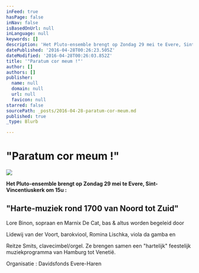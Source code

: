 ```yaml
---
inFeed: true
hasPage: false
inNav: false
isBasedOnUrl: null
inLanguage: null
keywords: []
description: 'Het Pluto-ensemble brengt op Zondag 29 mei te Evere, Sint-Vincentiuskerk om 15u :'
datePublished: '2016-04-28T00:26:23.505Z'
dateModified: '2016-04-28T00:26:03.852Z'
title: '"Paratum cor meum !"'
author: []
authors: []
publisher:
  name: null
  domain: null
  url: null
  favicon: null
starred: false
sourcePath: _posts/2016-04-28-paratum-cor-meum.md
published: true
_type: Blurb

---
```

# "Paratum cor meum !"
![](https://the-grid-user-content.s3-us-west-2.amazonaws.com/2a2a66b4-4ec4-40d9-b6ca-360d2a3b0867.jpg)

**Het Pluto-ensemble brengt op Zondag 29 mei te Evere, Sint-Vincentiuskerk om 15u :**

## "Harte-muziek rond 1700 van Noord tot Zuid"

Lore Binon, sopraan en Marnix De Cat, bas & altus worden begeleid door

Lidewij van der Voort, barokviool, Romina Lischka, viola da gamba en

Reitze Smits, clavecimbel/orgel. Ze brengen samen een "hartelijk" feestelijk muziekprogramma van Hamburg tot Venetië.

Organisatie : Davidsfonds Evere-Haren